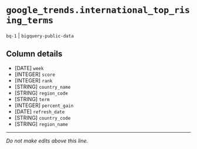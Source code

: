 # `google_trends.international_top_rising_terms`
`bq-1` | `bigquery-public-data`

## Column details
* [DATE]      `week`
* [INTEGER]   `score`
* [INTEGER]   `rank`
* [STRING]    `country_name`
* [STRING]    `region_code`
* [STRING]    `term`
* [INTEGER]   `percent_gain`
* [DATE]      `refresh_date`
* [STRING]    `country_code`
* [STRING]    `region_name`

-------------------------------------------------------------------------------
*Do not make edits above this line.*
